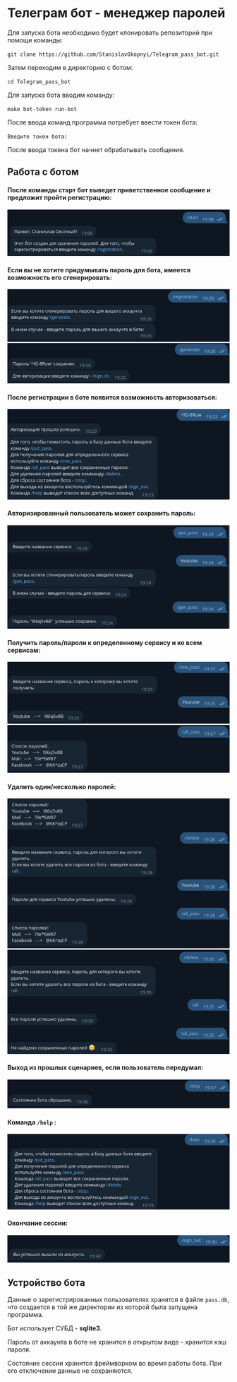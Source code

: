 # Телеграм бот - менеджер паролей

Для запуска бота необходимо будет клонировать репозиторий при помощи команды:

`git clone https://github.com/StanislavOkopnyi/Telegram_pass_bot.git`

Затем переходим в директорию с ботом:

`cd Telegram_pass_bot`

Для запуска бота вводим команду:

`make bot-token run-bot`

После ввода команд программа потребует ввести токен бота:

`Введите токен бота: `

После ввода токена бот начнет обрабатывать сообщения.

## Работа с ботом
#### После команды старт бот выведет приветственное сообщение и предложит пройти регистрацию:
![](https://github.com/StanislavOkopnyi/telegram_pass_bot_images/blob/main/Hi_message.png)
#### Если вы не хотите придумывать пароль для бота, имеется возможность его сгенерировать:
![](https://github.com/StanislavOkopnyi/telegram_pass_bot_images/blob/main/Registration.png)
![](https://github.com/StanislavOkopnyi/telegram_pass_bot_images/blob/main/registration_pass_gen.png)
#### После регистрации в боте появится возможность авторизоваться:
![](https://github.com/StanislavOkopnyi/telegram_pass_bot_images/blob/main/sign_in.png)
#### Авторизированный пользователь может сохранить пароль:
![](https://github.com/StanislavOkopnyi/telegram_pass_bot_images/blob/main/Password_saving.png)
#### Получить пароль/пароли к определенному сервису и ко всем сервисам:
![](https://github.com/StanislavOkopnyi/telegram_pass_bot_images/blob/main/get_one_password.png)
![](https://github.com/StanislavOkopnyi/telegram_pass_bot_images/blob/main/get_all_pass.png)
#### Удалить один/несколько паролей:
![](https://github.com/StanislavOkopnyi/telegram_pass_bot_images/blob/main/one_pass_delete.png)
![](https://github.com/StanislavOkopnyi/telegram_pass_bot_images/blob/main/delete_all_pass.png)
#### Выход из прошлых сценариев, если пользователь передумал:
![](https://github.com/StanislavOkopnyi/telegram_pass_bot_images/blob/main/stop.png)
#### Команда  `/help`  :
![](https://github.com/StanislavOkopnyi/telegram_pass_bot_images/blob/main/help.png)
#### Окончание сессии:
![](https://github.com/StanislavOkopnyi/telegram_pass_bot_images/blob/main/sign_out.png)


## Устройство бота
Данные о зарегистрированных пользователях хранятся в файле `pass.db`, что создается в той же директории из которой была запущена программа. 

Бот использует СУБД - **sqlite3**.

Пароль от аккаунта в боте не хранится в открытом виде - хранится кэш пароля.

Состояние сессии хранится фреймворком во время работы бота. При его отключении данные не сохраняются.
